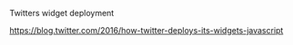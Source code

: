 Twitters widget deployment


https://blog.twitter.com/2016/how-twitter-deploys-its-widgets-javascript
